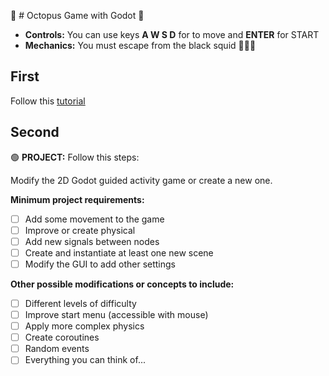 🐙 # Octopus Game with Godot 🐙

* **Controls:** You can use keys **A W S D** for to move and **ENTER** for START
* **Mechanics:** You must escape from the black squid 🦑🦑🦑

## First
Follow this [tutorial](https://docs.godotengine.org/en/stable/getting_started/first_2d_game/index.html) 

## Second
🟢 **PROJECT:** Follow this steps:

Modify the 2D Godot guided activity game or create a new one.

**Minimum project requirements:**

- [ ] Add some movement to the game
- [ ] Improve or create physical
- [ ] Add new signals between nodes
- [ ] Create and instantiate at least one new scene
- [ ] Modify the GUI to add other settings

**Other possible modifications or concepts to include:**

- [ ] Different levels of difficulty
- [ ] Improve start menu (accessible with mouse)
- [ ] Apply more complex physics
- [ ] Create coroutines
- [ ] Random events
- [ ] Everything you can think of...
